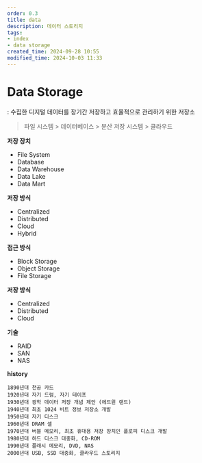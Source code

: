 ```yaml
---
order: 0.3
title: data
description: 데이터 스토리지
tags:
- index
- data storage
created_time: 2024-09-28 10:55
modified_time: 2024-10-03 11:33
---
```


# Data Storage
: 수집한 디지털 데이터를 장기간 저장하고 효율적으로 관리하기 위한 저장소  

> 파일 시스템 > 데이터베이스 > 분산 저장 시스템 > 클라우드


**저장 장치**
- File System
- Database
- Data Warehouse
- Data Lake
- Data Mart

**저장 방식**
- Centralized
- Distributed
- Cloud
- Hybrid

**접근 방식**
- Block Storage
- Object Storage
- File Storage

**저장 방식**
- Centralized
- Distributed
- Cloud

**기술**
- RAID
- SAN
- NAS


**history**
```
1890년대 천공 카드 
1920년대 자기 드럼, 자기 테이프
1930년대 광학 데이터 저장 개념 제안 (에드윈 랜드)
1940년대 최초 1024 비트 정보 저장소 개발
1950년대 자기 디스크
1960년대 DRAM 셀
1970년대 버블 메모리, 최초 휴대용 저장 장치인 플로피 디스크 개발
1980년대 하드 디스크 대중화, CD-ROM
1990년대 플래시 메모리, DVD, NAS
2000년대 USB, SSD 대중화, 클라우드 스토리지 
```
